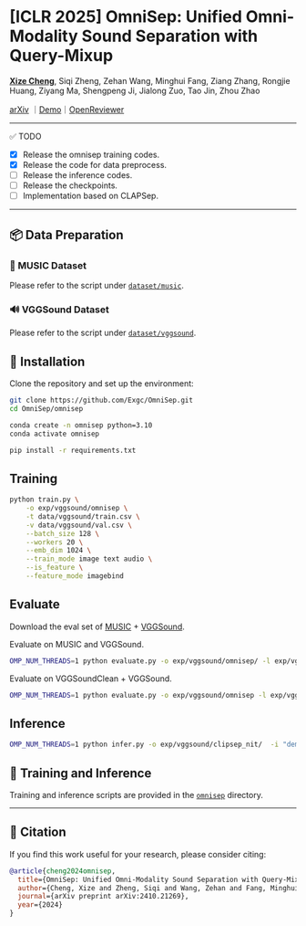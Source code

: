 # **[ICLR 2025] OmniSep: Unified Omni-Modality Sound Separation with Query-Mixup**

**[Xize Cheng](https://exgc.github.io)**,  Siqi Zheng,  Zehan Wang,  Minghui Fang,  Ziang Zhang,  Rongjie Huang,  Ziyang Ma,  Shengpeng Ji,  Jialong Zuo,  Tao Jin,  Zhou Zhao  

[arXiv](https://arxiv.org/abs/2410.21269) ｜[Demo](https://omnisep.github.io/)｜[OpenReviewer](https://openreview.net/forum?id=DkzZ1ooc7q)

---

✅ TODO

- [x] Release the omnisep training codes.
- [x] Release the code for data preprocess.
- [ ] Release the inference codes.
- [ ] Release the checkpoints.
- [ ] Implementation based on CLAPSep.

---

## 📦 Data Preparation

### 🎵 MUSIC Dataset  
Please refer to the script under [`dataset/music`](dataset/music).

### 🔊 VGGSound Dataset  
Please refer to the script under [`dataset/vggsound`](dataset/vggsound).

## 🚀 Installation

Clone the repository and set up the environment:

```bash
git clone https://github.com/Exgc/OmniSep.git
cd OmniSep/omnisep

conda create -n omnisep python=3.10
conda activate omnisep

pip install -r requirements.txt
```


## Training

```bash
python train.py \
    -o exp/vggsound/omnisep \
    -t data/vggsound/train.csv \
    -v data/vggsound/val.csv \
    --batch_size 128 \
    --workers 20 \
    --emb_dim 1024 \
    --train_mode image text audio \
    --is_feature \
    --feature_mode imagebind
```


## Evaluate 

Download the eval set of [MUSIC]() + [VGGSound](https://huggingface.co/datasets/Exgc/OmniSep_VGGSOUND_eval).

Evaluate on MUSIC and VGGSound.
```bash
OMP_NUM_THREADS=1 python evaluate.py -o exp/vggsound/omnisep/ -l exp/vggsound/omnisep/eval_MUISC_VGGS.txt -t data/MUSIC/solo/test.csv -t2 data/vggsound/test-good-no-music.csv --no-pit --prompt_ens
```

Evaluate on VGGSoundClean + VGGSound. 

```bash
OMP_NUM_THREADS=1 python evaluate.py -o exp/vggsound/omnisep -l exp/vggsound/omnisep/eval_VGGS_VGGSN.txt -t data/vggsound/test-good.csv -t2 data/vggsound/test-no-music.csv --no-pit --prompt_ens --audio_source ./VGGSOUND-aq.npy
```

## Inference

```bash
OMP_NUM_THREADS=1 python infer.py -o exp/vggsound/clipsep_nit/  -i "demo/audio/hvCj8Dk0Su4.wav" --text_query "playing bagpipes" -f "exp/vggsound/clipsep_nit/hvCj8Dk0Su4/playing bagpipes.wav"
```

## 🏃 Training and Inference

Training and inference scripts are provided in the [`omnisep`](omnisep) directory.

---

## 📄 Citation

If you find this work useful for your research, please consider citing:

```bibtex
@article{cheng2024omnisep,
  title={OmniSep: Unified Omni-Modality Sound Separation with Query-Mixup},
  author={Cheng, Xize and Zheng, Siqi and Wang, Zehan and Fang, Minghui and Zhang, Ziang and Huang, Rongjie and Ma, Ziyang and Ji, Shengpeng and Zuo, Jialong and Jin, Tao and others},
  journal={arXiv preprint arXiv:2410.21269},
  year={2024}
}
```
